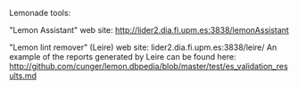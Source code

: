 Lemonade tools:

"Lemon Assistant" web site:
  http://lider2.dia.fi.upm.es:3838/lemonAssistant

"Lemon lint remover" (Leire) web site: lider2.dia.fi.upm.es:3838/leire/
An example of the reports generated by Leire can be found here: http://github.com/cunger/lemon.dbpedia/blob/master/test/es_validation_results.md
